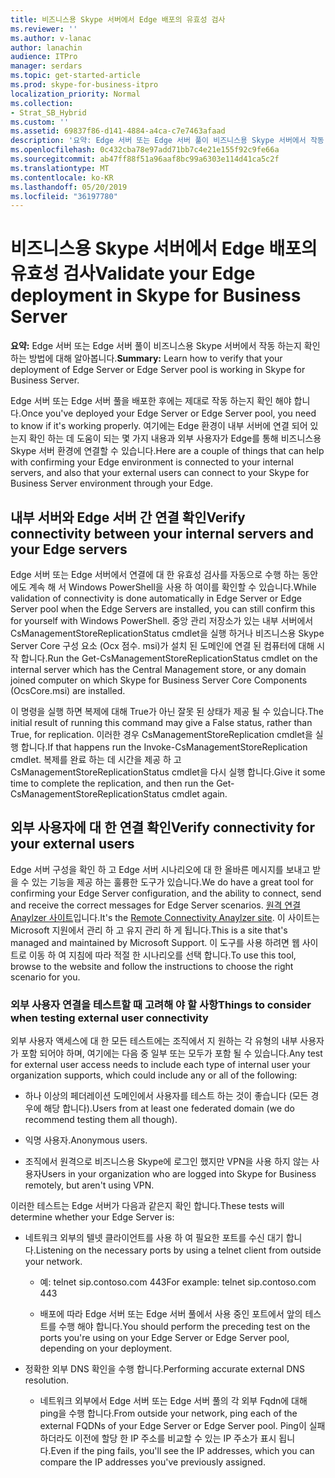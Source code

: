 ```yaml
---
title: 비즈니스용 Skype 서버에서 Edge 배포의 유효성 검사
ms.reviewer: ''
ms.author: v-lanac
author: lanachin
audience: ITPro
manager: serdars
ms.topic: get-started-article
ms.prod: skype-for-business-itpro
localization_priority: Normal
ms.collection:
- Strat_SB_Hybrid
ms.custom: ''
ms.assetid: 69837f86-d141-4884-a4ca-c7e7463afaad
description: '요약: Edge 서버 또는 Edge 서버 풀이 비즈니스용 Skype 서버에서 작동 하는지 확인 하는 방법에 대해 알아봅니다.'
ms.openlocfilehash: 0c432cba78e97add71bb7c4e21e155f92c9fe66a
ms.sourcegitcommit: ab47ff88f51a96aaf8bc99a6303e114d41ca5c2f
ms.translationtype: MT
ms.contentlocale: ko-KR
ms.lasthandoff: 05/20/2019
ms.locfileid: "36197780"
---
```

# <a name="validate-your-edge-deployment-in-skype-for-business-server"></a><span data-ttu-id="56d64-103">비즈니스용 Skype 서버에서 Edge 배포의 유효성 검사</span><span class="sxs-lookup"><span data-stu-id="56d64-103">Validate your Edge deployment in Skype for Business Server</span></span>
 
<span data-ttu-id="56d64-104">**요약:** Edge 서버 또는 Edge 서버 풀이 비즈니스용 Skype 서버에서 작동 하는지 확인 하는 방법에 대해 알아봅니다.</span><span class="sxs-lookup"><span data-stu-id="56d64-104">**Summary:** Learn how to verify that your deployment of Edge Server or Edge Server pool is working in Skype for Business Server.</span></span>
  
<span data-ttu-id="56d64-105">Edge 서버 또는 Edge 서버 풀을 배포한 후에는 제대로 작동 하는지 확인 해야 합니다.</span><span class="sxs-lookup"><span data-stu-id="56d64-105">Once you've deployed your Edge Server or Edge Server pool, you need to know if it's working properly.</span></span> <span data-ttu-id="56d64-106">여기에는 Edge 환경이 내부 서버에 연결 되어 있는지 확인 하는 데 도움이 되는 몇 가지 내용과 외부 사용자가 Edge를 통해 비즈니스용 Skype 서버 환경에 연결할 수 있습니다.</span><span class="sxs-lookup"><span data-stu-id="56d64-106">Here are a couple of things that can help with confirming your Edge environment is connected to your internal servers, and also that your external users can connect to your Skype for Business Server environment through your Edge.</span></span>
  
## <a name="verify-connectivity-between-your-internal-servers-and-your-edge-servers"></a><span data-ttu-id="56d64-107">내부 서버와 Edge 서버 간 연결 확인</span><span class="sxs-lookup"><span data-stu-id="56d64-107">Verify connectivity between your internal servers and your Edge servers</span></span>

<span data-ttu-id="56d64-108">Edge 서버 또는 Edge 서버에서 연결에 대 한 유효성 검사를 자동으로 수행 하는 동안에도 계속 해 서 Windows PowerShell을 사용 하 여이를 확인할 수 있습니다.</span><span class="sxs-lookup"><span data-stu-id="56d64-108">While validation of connectivity is done automatically in Edge Server or Edge Server pool when the Edge Servers are installed, you can still confirm this for yourself with Windows PowerShell.</span></span> <span data-ttu-id="56d64-109">중앙 관리 저장소가 있는 내부 서버에서 CsManagementStoreReplicationStatus cmdlet을 실행 하거나 비즈니스용 Skype Server Core 구성 요소 (Ocx 점수. msi)가 설치 된 도메인에 연결 된 컴퓨터에 대해 시작 합니다.</span><span class="sxs-lookup"><span data-stu-id="56d64-109">Run the Get-CsManagementStoreReplicationStatus cmdlet on the internal server which has the Central Management store, or any domain joined computer on which Skype for Business Server Core Components (OcsCore.msi) are installed.</span></span>
  
<span data-ttu-id="56d64-110">이 명령을 실행 하면 복제에 대해 True가 아닌 잘못 된 상태가 제공 될 수 있습니다.</span><span class="sxs-lookup"><span data-stu-id="56d64-110">The initial result of running this command may give a False status, rather than True, for replication.</span></span> <span data-ttu-id="56d64-111">이러한 경우 CsManagementStoreReplication cmdlet을 실행 합니다.</span><span class="sxs-lookup"><span data-stu-id="56d64-111">If that happens run the Invoke-CsManagementStoreReplication cmdlet.</span></span> <span data-ttu-id="56d64-112">복제를 완료 하는 데 시간을 제공 하 고 CsManagementStoreReplicationStatus cmdlet을 다시 실행 합니다.</span><span class="sxs-lookup"><span data-stu-id="56d64-112">Give it some time to complete the replication, and then run the Get-CsManagementStoreReplicationStatus cmdlet again.</span></span>
  
## <a name="verify-connectivity-for-your-external-users"></a><span data-ttu-id="56d64-113">외부 사용자에 대 한 연결 확인</span><span class="sxs-lookup"><span data-stu-id="56d64-113">Verify connectivity for your external users</span></span>

<span data-ttu-id="56d64-114">Edge 서버 구성을 확인 하 고 Edge 서버 시나리오에 대 한 올바른 메시지를 보내고 받을 수 있는 기능을 제공 하는 훌륭한 도구가 있습니다.</span><span class="sxs-lookup"><span data-stu-id="56d64-114">We do have a great tool for confirming your Edge Server configuration, and the ability to connect, send and receive the correct messages for Edge Server scenarios.</span></span> <span data-ttu-id="56d64-115">[원격 연결 Anaylzer 사이트](https://testconnectivity.microsoft.com/)입니다.</span><span class="sxs-lookup"><span data-stu-id="56d64-115">It's the [Remote Connectivity Anaylzer site](https://testconnectivity.microsoft.com/).</span></span> <span data-ttu-id="56d64-116">이 사이트는 Microsoft 지원에서 관리 하 고 유지 관리 하 게 됩니다.</span><span class="sxs-lookup"><span data-stu-id="56d64-116">This is a site that's managed and maintained by Microsoft Support.</span></span> <span data-ttu-id="56d64-117">이 도구를 사용 하려면 웹 사이트로 이동 하 여 지침에 따라 적절 한 시나리오를 선택 합니다.</span><span class="sxs-lookup"><span data-stu-id="56d64-117">To use this tool, browse to the website and follow the instructions to choose the right scenario for you.</span></span>
  
### <a name="things-to-consider-when-testing-external-user-connectivity"></a><span data-ttu-id="56d64-118">외부 사용자 연결을 테스트할 때 고려해 야 할 사항</span><span class="sxs-lookup"><span data-stu-id="56d64-118">Things to consider when testing external user connectivity</span></span>

<span data-ttu-id="56d64-119">외부 사용자 액세스에 대 한 모든 테스트에는 조직에서 지 원하는 각 유형의 내부 사용자가 포함 되어야 하며, 여기에는 다음 중 일부 또는 모두가 포함 될 수 있습니다.</span><span class="sxs-lookup"><span data-stu-id="56d64-119">Any test for external user access needs to include each type of internal user your organization supports, which could include any or all of the following:</span></span>
  
- <span data-ttu-id="56d64-120">하나 이상의 페더레이션 도메인에서 사용자를 테스트 하는 것이 좋습니다 (모든 경우에 해당 합니다).</span><span class="sxs-lookup"><span data-stu-id="56d64-120">Users from at least one federated domain (we do recommend testing them all though).</span></span>
    
- <span data-ttu-id="56d64-121">익명 사용자.</span><span class="sxs-lookup"><span data-stu-id="56d64-121">Anonymous users.</span></span>
    
- <span data-ttu-id="56d64-122">조직에서 원격으로 비즈니스용 Skype에 로그인 했지만 VPN을 사용 하지 않는 사용자</span><span class="sxs-lookup"><span data-stu-id="56d64-122">Users in your organization who are logged into Skype for Business remotely, but aren't using VPN.</span></span>
    
<span data-ttu-id="56d64-123">이러한 테스트는 Edge 서버가 다음과 같은지 확인 합니다.</span><span class="sxs-lookup"><span data-stu-id="56d64-123">These tests will determine whether your Edge Server is:</span></span>
  
- <span data-ttu-id="56d64-124">네트워크 외부의 텔넷 클라이언트를 사용 하 여 필요한 포트를 수신 대기 합니다.</span><span class="sxs-lookup"><span data-stu-id="56d64-124">Listening on the necessary ports by using a telnet client from outside your network.</span></span>
    
  - <span data-ttu-id="56d64-125">예: telnet sip.contoso.com 443</span><span class="sxs-lookup"><span data-stu-id="56d64-125">For example: telnet sip.contoso.com 443</span></span>
    
  - <span data-ttu-id="56d64-126">배포에 따라 Edge 서버 또는 Edge 서버 풀에서 사용 중인 포트에서 앞의 테스트를 수행 해야 합니다.</span><span class="sxs-lookup"><span data-stu-id="56d64-126">You should perform the preceding test on the ports you're using on your Edge Server or Edge Server pool, depending on your deployment.</span></span>
    
- <span data-ttu-id="56d64-127">정확한 외부 DNS 확인을 수행 합니다.</span><span class="sxs-lookup"><span data-stu-id="56d64-127">Performing accurate external DNS resolution.</span></span>
    
  - <span data-ttu-id="56d64-128">네트워크 외부에서 Edge 서버 또는 Edge 서버 풀의 각 외부 Fqdn에 대해 ping을 수행 합니다.</span><span class="sxs-lookup"><span data-stu-id="56d64-128">From outside your network, ping each of the external FQDNs of your Edge Server or Edge Server pool.</span></span> <span data-ttu-id="56d64-129">Ping이 실패 하더라도 이전에 할당 한 IP 주소를 비교할 수 있는 IP 주소가 표시 됩니다.</span><span class="sxs-lookup"><span data-stu-id="56d64-129">Even if the ping fails, you'll see the IP addresses, which you can compare the IP addresses you've previously assigned.</span></span>
    

